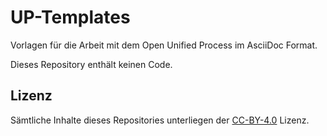 # UP-Templates
Vorlagen für die Arbeit mit dem Open Unified Process im AsciiDoc Format.

Dieses Repository enthält keinen Code.

## Lizenz
Sämtliche Inhalte dieses Repositories unterliegen der [CC-BY-4.0](https://choosealicense.com/licenses/cc-by-4.0/) Lizenz.
